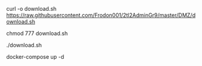 

curl -o download.sh https://raw.githubusercontent.com/Frodon001/2tl2AdminGr9/master/DMZ/download.sh

chmod 777 download.sh

./download.sh

docker-compose up -d